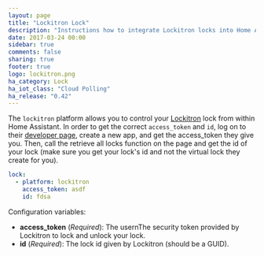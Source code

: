 ```yaml
---
layout: page
title: "Lockitron Lock"
description: "Instructions how to integrate Lockitron locks into Home Assistant."
date: 2017-03-24 00:00
sidebar: true
comments: false
sharing: true
footer: true
logo: lockitron.png
ha_category: Lock
ha_iot_class: "Cloud Polling"
ha_release: "0.42"
---
```


The `lockitron` platform allows you to control your [Lockitron](https://lockitron.com/) lock from within Home Assistant.
In order to get the correct `access_token` and `id`, log on to their [developer page](https://api.lockitron.com/), create a new app, and get the access_token they give you.
Then, call the retrieve all locks function on the page and get the id of your lock (make sure you get your lock's id and not the virtual lock they create for you).

```yaml
lock:
  - platform: lockitron
    access_token: asdf
    id: fdsa
```

Configuration variables:

- **access_token** (*Required*): The usernThe security token provided by Lockitron to lock and unlock your lock.
- **id** (*Required*): The lock id given by Lockitron (should be a GUID).

